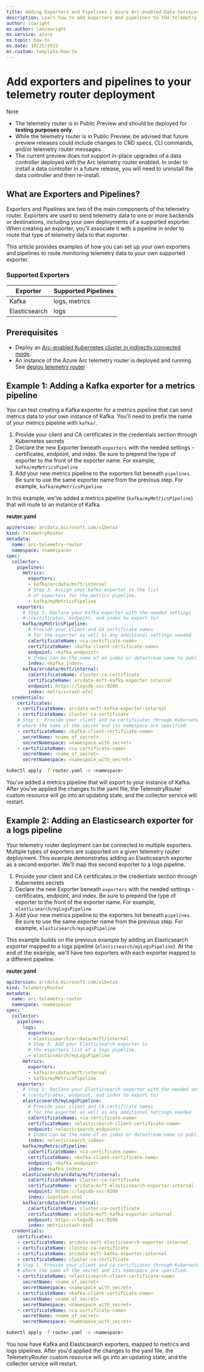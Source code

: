 ```yaml
---
title: Adding Exporters and Pipelines | Azure Arc-enabled Data Services
description: Learn how to add exporters and pipelines to the telemetry router
author: lcwright
ms.author: lancewright
ms.service: azure
ms.topic: how-to 
ms.date: 10/25/2022
ms.custom: template-how-to 
---
```


# Add exporters and pipelines to your telemetry router deployment

> [!NOTE]
>
> - The telemetry router is in Public Preview and should be deployed for **testing purposes only**.
> - While the telemetry router is in Public Preview, be advised that future preview releases could include changes to CRD specs, CLI commands, and/or telemetry router messages.
> - The current preview does not support in-place upgrades of a data controller deployed with the Arc telemetry router enabled. In order to install a data controller in a future release, you will need to uninstall the data controller and then re-install.

## What are Exporters and Pipelines?

Exporters and Pipelines are two of the main components of the telemetry router. Exporters are used to send telemetry data to one or more backends or destinations, including your own deployments of a supported exporter. When creating an exporter, you'll associate it with a pipeline in order to route that type of telemetry data to that exporter.

This article provides examples of how you can set up your own exporters and pipelines to route monitoring telemetry data to your own supported exporter. 

### Supported Exporters

|  Exporter     | Supported Pipelines |
|--------------|-----------|
| Kafka       | logs, metrics      |
| Elasticsearch       | logs      |

## Prerequisites

- Deploy an [Arc-enabled Kubernetes cluster in indirectly connected mode](/create-complete-managed-instance-indirectly-connected.md). 
- An instance of the Azure Arc telemetry router is deployed and running. See [deploy telemetry router](/deploy-telemetry-router.md)

## Example 1: Adding a Kafka exporter for a metrics pipeline

You can test creating a Kafka exporter for a metrics pipeline that can send metrics data to your own instance of Kafka. You'll need to prefix the name of your metrics pipeline with `kafka/`. 
   
1. Provide your client and CA certificates in the credentials section through Kubernetes secrets
2. Declare the new Exporter beneath `exporters` with the needed settings - certificates, endpoint, and index. Be sure to prepend the type of exporter to the front of the exporter name. For example, `kafka/myMetricsPipeline`
3. Add your new metrics pipeline to the exporters list beneath `pipelines`. Be sure to use the same exporter name from the previous step. For example, `kafka/myMetricsPipeline`

In this example, we've added a metrics pipeline (`kafka/myMetricsPipeline`) that will route to an instance of Kafka.

**router.yaml**

```yaml
apiVersion: arcdata.microsoft.com/v1beta3
kind: TelemetryRouter
metadata:
  name: arc-telemetry-router
  namespace: <namespace>
spec:
  collector:
    pipelines:
      metrics:
        exporters:
        - kafka/arcdata/msft/internal
        # Step 3. Assign your kafka exporter to the list
        # of exporters for the metrics pipeline.
        - kafka/myMetricsPipeline
    exporters:
      # Step 2. Declare your Kafka exporter with the needed settings 
      # (certificates, endpoint, and index to export to)
      kafka/myMetricsPipeline:
        # Provide your client and CA certificate names
        # for the exporter as well as any additional settings needed
        caCertificateName: <ca-certificate-name>
        certificateName: <kafka-client-certificate-name>
        endpoint: <kafka_endpoint>
        # Index can be the name of an index or datastream name to publish events to
        index: <kafka_index>
      kafka/arcdata/msft/internal:
        caCertificateName: cluster-ca-certificate
        certificateName: arcdata-msft-kafka-exporter-internal
        endpoint: https://logsdb-svc:9200
        index: metricsstash-otel
  credentials:
    certificates:
    - certificateName: arcdata-msft-kafka-exporter-internal
    - certificateName: cluster-ca-certificate
    # Step 1. Provide your client and ca certificates through Kubernetes secrets
    # where the name of the secret and its namespace are specified.
    - certificateName: <kafka-client-certificate-name>
      secretName: <name_of_secret>
      secretNamespace: <namespace_with_secret>
    - certificateName: <ca-certificate-name>
      secretName: <name_of_secret>
      secretNamespace: <namespace_with_secret>
```

```bash
kubectl apply -f router.yaml -n <namespace>
```
You've added a metrics pipeline that will export to your instance of Kafka. After you've applied the changes to the yaml file, the TelemetryRouter custom resource will go into an updating state, and the collector service will restart.

## Example 2: Adding an Elasticsearch exporter for a logs pipeline

Your telemetry router deployment can be connected to multiple exporters. Multiple types of exporters are supported on a given telemetry router deployment. This example demonstrates adding an Elasticsearch exporter as a second exporter. We'll map this second exporter to a logs pipeline.

1. Provide your client and CA certificates in the credentials section through Kubernetes secrets
2. Declare the new Exporter beneath `exporters` with the needed settings - certificates, endpoint, and index. Be sure to prepend the type of exporter to the front of the exporter name. For example, `elasticsearch/myLogsPipeline`
3. Add your new metrics pipeline to the exporters list beneath `pipelines`. Be sure to use the same exporter name from the previous step. For example, `elasticsearch/myLogsPipeline`

This example builds on the previous example by adding an Elasticsearch exporter mapped to a logs pipeline (`elasticsearch/myLogsPipeline`). At the end of the example, we'll have two exporters with each exporter mapped to a different pipeline.

**router.yaml**

```yaml
apiVersion: arcdata.microsoft.com/v1beta3
kind: TelemetryRouter
metadata:
  name: arc-telemetry-router
  namespace: <namespace>
spec:
  collector:
    pipelines:
      logs:
        exporters:
        - elasticsearch/arcdata/msft/internal
        # Step 3. Add your Elasticsearch exporter to 
        # the exporters list of a logs pipeline.
        - elasticsearch/myLogsPipeline
      metrics:
        exporters:
        - kafka/arcdata/msft/internal
        - kafka/myMetricsPipeline
    exporters:
      # Step 2. Declare your Elasticsearch exporter with the needed settings 
      # (certificates, endpoint, and index to export to)
      elasticsearch/myLogsPipeline:
        # Provide your client and CA certificate names
        # for the exporter as well as any additional settings needed
        caCertificateName: <ca-certificate-name>
        certificateName: <elasticsearch-client-certificate-name>
        endpoint: <elasticsearch_endpoint>
        # Index can be the name of an index or datastream name to publish events to
        index: <elasticsearch_index>      
      kafka/myMetricsPipeline:
        caCertificateName: <ca-certificate-name>
        certificateName: <kafka-client-certificate-name>
        endpoint: <kafka_endpoint>
        index: <kafka_index>
      elasticsearch/arcdata/msft/internal:
        caCertificateName: cluster-ca-certificate
        certificateName: arcdata-msft-elasticsearch-exporter-internal
        endpoint: https://logsdb-svc:9200
        index: logstash-otel
      kafka/arcdata/msft/internal:
        caCertificateName: cluster-ca-certificate
        certificateName: arcdata-msft-kafka-exporter-internal
        endpoint: https://logsdb-svc:9200
        index: metricsstash-otel
  credentials:
    certificates:
    - certificateName: arcdata-msft-elasticsearch-exporter-internal
    - certificateName: cluster-ca-certificate
    - certificateName: arcdata-msft-kafka-exporter-internal
    - certificateName: cluster-ca-certificate
    # Step 1. Provide your client and ca certificates through Kubernetes secrets
    # where the name of the secret and its namespace are specified.
    - certificateName: <elasticsearch-client-certificate-name>
      secretName: <name_of_secret>
      secretNamespace: <namespace_with_secret>
    - certificateName: <kafka-client-certificate-name>
      secretName: <name_of_secret>
      secretNamespace: <namespace_with_secret>
    - certificateName: <ca-certificate-name>
      secretName: <name_of_secret>
      secretNamespace: <namespace_with_secret>
```

```bash
kubectl apply -f router.yaml -n <namespace>
```

You now have Kafka and Elasticsearch exporters, mapped to metrics and logs pipelines. After you'd applied the changes to the yaml file, the TelemetryRouter custom resource will go into an updating state, and the collector service will restart.
